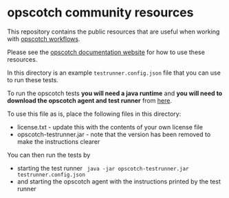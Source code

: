 # opscotch community resources

This repository contains the public resources that are useful when working with [opscotch workflows](https://docs.opscotch.co/docs/current/workflow).

Please see the [opscotch documentation website](https://docs.opscotch.co/docs/current/introduction/audience) for how to use these resources.


In this directory is an example `testrunner.config.json` file that you can use to run these tests. 

To run the opscotch tests **you will need a java runtime** and **you will need to download the opscotch agent and test runner** from [here](https://github.com/opscotch/release/releases).

To use this file as is, place the following files in this directory:
- license.txt - update this with the contents of your own license file
- opscotch-testrunner.jar - note that the version has been removed to make the instructions clearer


You can then run the tests by
- starting the test runner ``` java -jar opscotch-testrunner.jar  testrunner.config.json```
- and starting the opscotch agent with the instructions printed by the test runner
